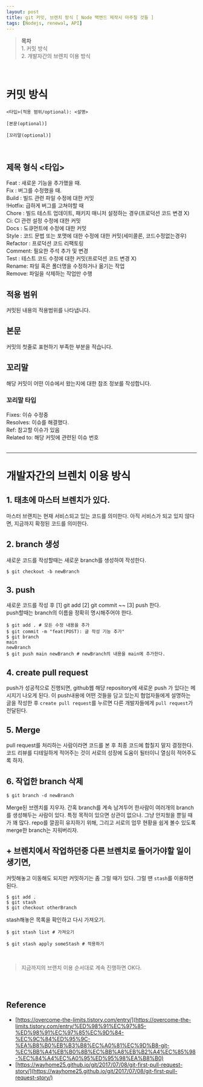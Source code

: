 ```yaml
---
layout: post
title: git 커밋, 브렌치 방식 [ Node 백엔드 제작시 마주칠 것들 ]
tags: [Nodejs, renewal, API]
---
```

> **목차**<br>1. 커밋 방식<br>2. 개발자간의 브렌치 이용 방식 

<br>

# **커밋 방식**

```
<타입>(적용 범위/optional): <설명>

[본문(optional)]

[꼬리말(optional)]
```

<br>

## 제목 형식 <타입>

Feat : 새로운 기능을 추가했을 때.<br>
Fix : 버그를 수정했을 때.<br>
Build : 빌드 관련 파일 수정에 대한 커밋<br>
!Hotfix: 급하게 버그를 고쳐야할 때<br>
Chore : 빌드 테스트 업데이트, 패키지 매니저 설정하는 경우(프로덕션 코드 변경 X)<br>
Ci: CI 관련 설정 수정에 대한 커밋<br>
Docs : 도큐먼트에 수정에 대한 커밋<br>
Style : 코드 문법 또는 포맷에 대한 수정에 대한 커밋(세미콜론, 코드수정없는경우)<br>
Refactor : 프로덕션 코드 리팩토링<br>
Comment: 필요한 주석 추가 및 변경<br>
Test : 테스트 코드 수정에 대한 커밋(프로덕션 코드 변경 X)<br>
Rename: 파일 혹은 폴더명을 수정하거나 옮기는 작업<br>
Remove: 파일을 삭제하는 작업만 수행<br>

## 적용 범위

커밋된 내용의 적용범위를 나타냅니다.

## 본문

커밋의 첫줄로 표현하기 부족한 부분을 적습니다.

## 꼬리말

해당 커밋이 어떤 이슈에서 왔는지에 대한 참조 정보를 작성합니다.

### 꼬리말 타입

Fixes: 이슈 수정중<br>
Resolves: 이슈를 해결했다.<br>
Ref: 참고할 이슈가 있음<br>
Related to: 해당 커밋에 관련된 이슈 번호
<br>
<br>

-----

# 개발자간의 브렌치 이용 방식

## 1. 태초에 마스터 브렌치가 있다.
마스터 브랜치는 현재 서비스되고 있는 코드를 의미한다. 
아직 서비스가 되고 있지 않다면, 지금까지 확정된 코드를 의미한다.

## 2. branch 생성
새로운 코드를 작성할때는 새로운 branch를 생성하여 작성한다.

```console
$ git checkout -b newBranch
```
## 3. push
새로운 코드를 작성 후 [1] git add [2] git commit ~~ [3] push 한다.<br>
push할때는 branch의 이름을 정확히 명시해주어야 한다.
```console
$ git add . # 모든 수정 내용을 추가
$ git commit -m "feat(POST): 글 작성 기능 추가"
$ git branch 
main
newBranch
$ git push main newBranch # newBranch의 내용을 main에 추가한다.
```
## 4. create pull request
push가 성공적으로 진행되면, github웹 해당 repository에 새로운 push 가 있다는 메시지기 나오게 된다.
이 push내용에 어떤 것들을 담고 있는지 협업자들에게 설명하는 글을 작성한 후 `create pull request`를 누르면 다른 개발자들에게 `pull request`가 전달된다.

## 5. Merge
pull request를 처리하는 사람이라면 코드를 본 후 최종 코드에 합칠지 말지 결정한다.
코드 리뷰를 디테일하게 적어주는 것이 서로의 성장에 도움이 될터이니 열심히 적어주도록 하자.

## 6. 작업한 branch 삭제
```console
$ git branch -d newBranch
```
Merge된 브렌치를 지우자. 간혹 branch를 계속 남겨두어 한사람이 여러개의 branch를 생성해두는 사람이 있다. 특정 목적이 있으면 상관이 없으나. 그냥 안지웠을 뿐일 때가 꽤 많다. repo를 깔끔히 유지하기 위해, 그리고 서로의 업무 현황을 쉽게 볼수 있도록 merge한 branch는 지워버리자.

## + 브렌치에서 작업하던중 다른 브렌치로 들어가야할 일이 생기면,
커밋해놓고 이동해도 되지만 커밋하기는 좀 그럴 때가 있다. 그럴 땐 `stash`를 이용하면 된다.
```console
$ git add .
$ git stash
$ git checkout otherBranch
```

stash해놓은 목록을 확인하고 다시 가져오기.
```console
$ git stash list # 가져오기

$ git stash apply someStash # 적용하기
```

<br>

> 지금까지의 브랜치 이용 순서대로 계속 진행하면 OK다.


<br><br>

## Reference

- [https://overcome-the-limits.tistory.com/entry/](https://overcome-the-limits.tistory.com/entry/%ED%98%91%EC%97%85-%ED%98%91%EC%97%85%EC%9D%84-%EC%9C%84%ED%95%9C-%EA%B8%B0%EB%B3%B8%EC%A0%81%EC%9D%B8-git-%EC%BB%A4%EB%B0%8B%EC%BB%A8%EB%B2%A4%EC%85%98-%EC%84%A4%EC%A0%95%ED%95%98%EA%B8%B0)
- [https://wayhome25.github.io/git/2017/07/08/git-first-pull-request-story/](https://wayhome25.github.io/git/2017/07/08/git-first-pull-request-story/)
